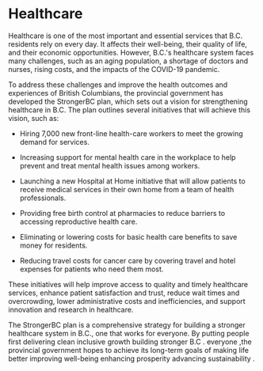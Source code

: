# Healthcare

Healthcare is one of the most important and essential services that B.C. residents rely on every day. It affects their well-being, their quality of life, and their economic opportunities. However, B.C.'s healthcare system faces many challenges, such as an aging population, a shortage of doctors and nurses, rising costs, and the impacts of the COVID-19 pandemic.

To address these challenges and improve the health outcomes and experiences of British Columbians, the provincial government has developed the StrongerBC plan, which sets out a vision for strengthening healthcare in B.C. The plan outlines several initiatives that will achieve this vision, such as:

* Hiring 7,000 new front-line health-care workers to meet the growing demand for services.

* Increasing support for mental health care in the workplace to help prevent and treat mental health issues among workers.

* Launching a new Hospital at Home initiative that will allow patients to receive medical services in their own home from a team of health professionals.

* Providing free birth control at pharmacies to reduce barriers to accessing reproductive health care.

* Eliminating or lowering costs for basic health care benefits to save money for residents.

* Reducing travel costs for cancer care by covering travel and hotel expenses for patients who need them most.

These initiatives will help improve access to quality and timely healthcare services, enhance patient satisfaction and trust, reduce wait times and overcrowding, lower administrative costs and inefficiencies, and support innovation and research in healthcare.

The StrongerBC plan is a comprehensive strategy for building a stronger healthcare system in B.C., one that works for everyone. By putting people first delivering clean inclusive growth building stronger B.C . everyone ,the provincial government hopes to achieve its long-term goals of making life better improving well-being enhancing prosperity advancing sustainability .

